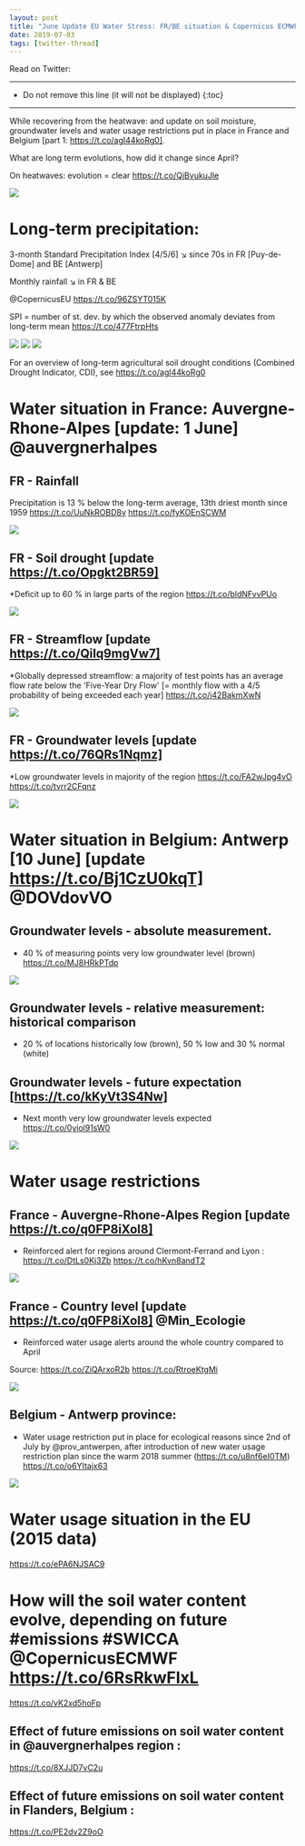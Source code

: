 ```yaml
---
layout: post
title: "June Update EU Water Stress: FR/BE situation & Copernicus ECMWF ensemble forecast"
date: 2019-07-03
tags: [twitter-thread]
---
```


Read on Twitter: <a href="http://bit.ly/t-water2" target="_blank"><i class="fab fa-twitter-square fa-1x" title="twitter-thread"></i></a> 

-----
* Do not remove this line (it will not be displayed)
{:toc}
-----

While recovering from the heatwave: and update on soil moisture, groundwater levels and water usage restrictions put in place in France and Belgium [part 1: https://t.co/agI44koRg0].

What are long term evolutions, how did it change since April?

On heatwaves: evolution = clear https://t.co/QjBvukuJle

<img class='twimg' style='max-width: 100%' src='http://pbs.twimg.com/media/D-fl-bsXoAULJS_.jpg'/>


# Long-term precipitation:

3-month Standard Precipitation Index [4/5/6] ↘️ since 70s in FR [Puy-de-Dome] and BE [Antwerp]

Monthly rainfall ↘️ in FR &amp; BE 

@CopernicusEU https://t.co/96ZSYT015K

SPI = number of st. dev. by which the observed anomaly deviates from long-term mean https://t.co/477FtrpHts

<img class='twimg' style='max-width: 100%' src='http://pbs.twimg.com/media/D-jwpt8XYAAFpz1.jpg'/>


<img class='twimg' style='max-width: 100%' src='http://pbs.twimg.com/media/D-jwpt8X4AA4gDL.jpg'/>


<img class='twimg' style='max-width: 100%' src='http://pbs.twimg.com/media/D-jxRUbXoAEgCpv.jpg'/>


For an overview of long-term agricultural soil drought conditions (Combined Drought Indicator, CDI), see https://t.co/agI44koRg0

# Water situation in France: Auvergne-Rhone-Alpes [update: 1 June] @auvergnerhalpes 

## FR - Rainfall

Precipitation is 13 % below the long-term average, 13th driest month since 1959 https://t.co/UuNkROBD8v https://t.co/fyKOEnSCWM

<img class='twimg' style='max-width: 100%' src='http://pbs.twimg.com/media/D-j0nqyXUAEGnuT.jpg'/>


## FR - Soil drought [update https://t.co/Opgkt2BR59]

*Deficit up to 60 % in large parts of the region https://t.co/bldNFvvPUo

<img class='twimg' style='max-width: 100%' src='http://pbs.twimg.com/media/D-j2AH-XUAMXnT4.jpg'/>


## FR - Streamflow [update https://t.co/QiIq9mgVw7]

*Globally depressed streamflow: a majority of test points has an average flow rate below the 'Five-Year Dry Flow' [= monthly flow with a 4/5 probability of being exceeded each year] https://t.co/i42BakmXwN

<img class='twimg' style='max-width: 100%' src='http://pbs.twimg.com/media/D-j2qenXUAAR3Cy.jpg'/>


## FR - Groundwater levels [update https://t.co/76QRs1Nqmz]

*Low groundwater levels in majority of the region https://t.co/FA2wJpg4vO https://t.co/tvrr2CFqnz

<img class='twimg' style='max-width: 100%' src='http://pbs.twimg.com/media/D-j4xpMWsAIrZ63.jpg'/>


# Water situation in Belgium: Antwerp [10 June] [update https://t.co/Bj1CzU0kqT] @DOVdovVO

## Groundwater levels - absolute measurement.

* 40 % of measuring points very low groundwater level (brown) https://t.co/MJ8HRkPTdp

<img class='twimg' style='max-width: 100%' src='http://pbs.twimg.com/media/D-j57B-W4AEPHvA.jpg'/>


## Groundwater levels - relative measurement: historical comparison

* 20 % of locations historically low (brown), 50 % low and 30 % normal (white)

## Groundwater levels - future expectation [https://t.co/kKyVt3S4Nw]

* Next month very low groundwater levels expected https://t.co/0yiol91sW0

<img class='twimg' style='max-width: 100%' src='http://pbs.twimg.com/media/D-j6mbAXYAAAqdl.jpg'/>


# Water usage restrictions

## France - Auvergne-Rhone-Alpes Region [update https://t.co/q0FP8iXoI8]

* Reinforced alert for regions around Clermont-Ferrand and Lyon : https://t.co/DtLs0Kj3Zb https://t.co/hKvn8andT2

<img class='twimg' style='max-width: 100%' src='http://pbs.twimg.com/media/D-j7wncXUAA_BYb.jpg'/>


## France - Country level [update https://t.co/q0FP8iXoI8] @Min_Ecologie 

* Reinforced water usage alerts around the whole country compared to April

Source: https://t.co/ZiQArxoR2b https://t.co/RtroeKtgMi

<img class='twimg' style='max-width: 100%' src='http://pbs.twimg.com/media/D-j8gjeXsAAu0BW.jpg'/>


## Belgium - Antwerp province: 

* Water usage restriction put in place for ecological reasons since 2nd of July by @prov_antwerpen, after introduction of new water usage restriction plan since the warm 2018 summer (https://t.co/u8nf6eI0TM) https://t.co/o6YItajx63

<img class='twimg' style='max-width: 100%' src='http://pbs.twimg.com/media/D-j9yE-XYAEtFsZ.jpg'/>


# Water usage situation in the EU (2015 data)

https://t.co/ePA6NJSAC9

# How will the soil water content evolve, depending on future #emissions #SWICCA @CopernicusECMWF https://t.co/6RsRkwFlxL

https://t.co/vK2xd5hoFp

## Effect of future emissions on soil water content in @auvergnerhalpes region :

https://t.co/8XJJD7vC2u

## Effect of future emissions on soil water content in Flanders, Belgium :

https://t.co/PE2dv2Z9oO



